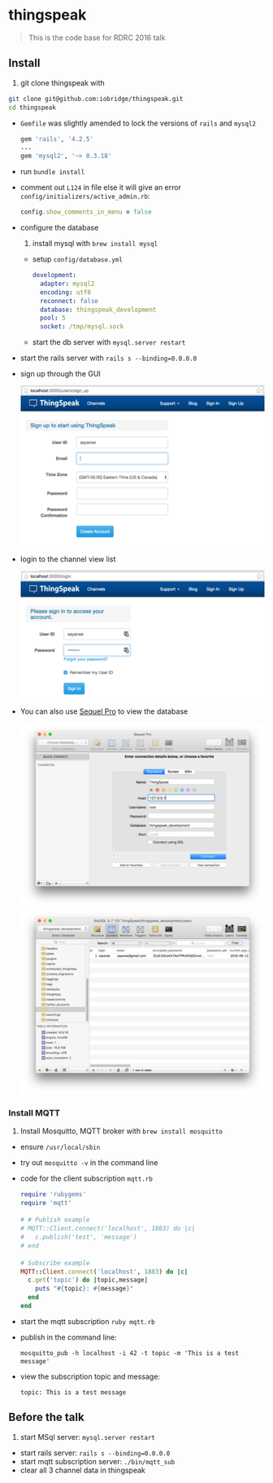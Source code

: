 # thingspeak

> This is the code base for RDRC 2016 talk

## Install

1. git clone thingspeak with

  ```bash
  git clone git@github.com:iobridge/thingspeak.git
  cd thingspeak
  ```
- `Gemfile` was slightly amended to lock the versions of `rails` and `mysql2`

  ```rb
  gem 'rails', '4.2.5'
  ...
  gem 'mysql2', '~> 0.3.18'
  ```
- run `bundle install`
- comment out `L124` in file else it will give an error `config/initializers/active_admin.rb`:

  ```rb
  config.show_comments_in_menu = false
  ```
- configure the database
  1. install mysql with `brew install mysql`
  - setup `config/database.yml`

    ```yml
    development:
      adapter: mysql2
      encoding: utf8
      reconnect: false
      database: thingspeak_development
      pool: 5
      socket: /tmp/mysql.sock
    ```
  - start the db server with `mysql.server restart`
- start the rails server with `rails s --binding=0.0.0.0`
- sign up through the GUI

  ![](readme-img/signup.png)
- login to the channel view list

  ![](readme-img/login.png)
- You can also use [Sequel Pro](http://www.sequelpro.com/download) to view the database

  ![](readme-img/sequelpro_connect.png)
  ![](readme-img/sequelpro_tables.png)

### Install MQTT

1. Install Mosquitto, MQTT broker with `brew install mosquitto`
- ensure `/usr/local/sbin`
- try out `mosquitto -v` in the command line
- code for the client subscription `mqtt.rb`

  ```rb
  require 'rubygems'
  require 'mqtt'

  # # Publish example
  # MQTT::Client.connect('localhost', 1883) do |c|
  #   c.publish('test', 'message')
  # end

  # Subscribe example
  MQTT::Client.connect('localhost', 1883) do |c|
    c.get('topic') do |topic,message|
      puts "#{topic}: #{message}"
    end
  end
  ```
- start the mqtt subscription `ruby mqtt.rb`
- publish in the command line:

  ```shell
  mosquitto_pub -h localhost -i 42 -t topic -m 'This is a test message'
  ```
- view the subscription topic and message:

  ```
  topic: This is a test message
  ```

## Before the talk

1. start MSql server: `mysql.server restart`
- start rails server: `rails s --binding=0.0.0.0`
- start mqtt subscription server: `./bin/mqtt_sub`
- clear all 3 channel data in thingspeak
